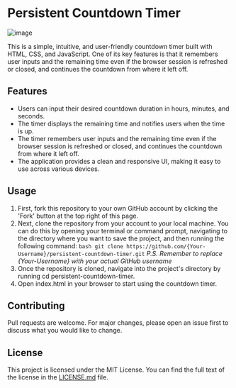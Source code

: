# Persistent Countdown Timer
![image](https://github.com/EleoXDA/Countdown_Timer_JS/assets/27622683/b0b388d8-5789-47b4-aa3d-ba7b91e58f1f)


This is a simple, intuitive, and user-friendly countdown timer built with HTML, CSS, and JavaScript. One of its key features is that it remembers user inputs and the remaining time even if the browser session is refreshed or closed, and continues the countdown from where it left off.

## Features
- Users can input their desired countdown duration in hours, minutes, and seconds.
- The timer displays the remaining time and notifies users when the time is up.
- The timer remembers user inputs and the remaining time even if the browser session is refreshed or closed, and continues the countdown from where it left off.
- The application provides a clean and responsive UI, making it easy to use across various devices.

## Usage
1. First, fork this repository to your own GitHub account by clicking the 'Fork' button at the top right of this page.
2. Next, clone the repository from your account to your local machine. You can do this by opening your terminal or command prompt, navigating to the directory where you want to save the project, and then running the following command:
```bash git clone https://github.com/{Your-Username}/persistent-countdown-timer.git```
_P.S. Remember to replace {Your-Username} with your actual GitHub username_
3. Once the repository is cloned, navigate into the project's directory by running cd persistent-countdown-timer.
4. Open index.html in your browser to start using the countdown timer.

## Contributing
Pull requests are welcome. For major changes, please open an issue first to discuss what you would like to change.

## License
This project is licensed under the MIT License. You can find the full text of the license in the [LICENSE.md](LICENSE.md) file.

